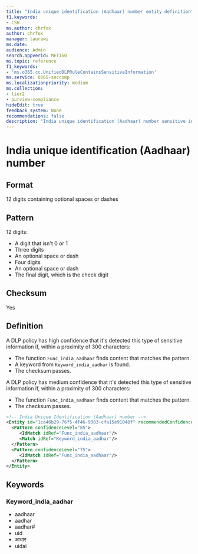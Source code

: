 ```yaml
---
title: "India unique identification (Aadhaar) number entity definition"
f1.keywords:
- CSH
ms.author: chrfox
author: chrfox
manager: laurawi
ms.date:
audience: Admin
search.appverid: MET150
ms.topic: reference
f1_keywords:
- 'ms.o365.cc.UnifiedDLPRuleContainsSensitiveInformation'
ms.service: O365-seccomp
ms.localizationpriority: medium
ms.collection:
- tier2
- purview-compliance
hideEdit: true
feedback_system: None
recommendations: false
description: "India unique identification (Aadhaar) number sensitive information type entity definition."
---
```


# India unique identification (Aadhaar) number

## Format

12 digits containing optional spaces or dashes

## Pattern

12 digits:

- A digit that isn't 0 or 1
- Three digits
- An optional space or dash
- Four digits
- An optional space or dash
- The final digit, which is the check digit

## Checksum

Yes

## Definition

A DLP policy has high confidence that it's detected this type of sensitive information if, within a proximity of 300 characters:

- The function `Func_india_aadhaar` finds content that matches the pattern.
- A keyword from `Keyword_india_aadhar` is found.
- The checksum passes.

A DLP policy has medium confidence that it's detected this type of sensitive information if, within a proximity of 300 characters:

- The function `Func_india_aadhaar` finds content that matches the pattern.
- The checksum passes.

```xml
<!-- India Unique Identification (Aadhaar) number -->
<Entity id="1ca46b29-76f5-4f46-9383-cfa15e91048f" recommendedConfidence="85" patternsProximity="300">
  <Pattern confidenceLevel="85">
     <IdMatch idRef="Func_india_aadhaar"/>
     <Match idRef="Keyword_india_aadhar"/>
  </Pattern>
  <Pattern confidenceLevel="75">
     <IdMatch idRef="Func_india_aadhaar"/>
  </Pattern>
</Entity>
```

## Keywords

### Keyword_india_aadhar

- aadhaar
- aadhar
- aadhar#
- uid
- आधार
- uidai